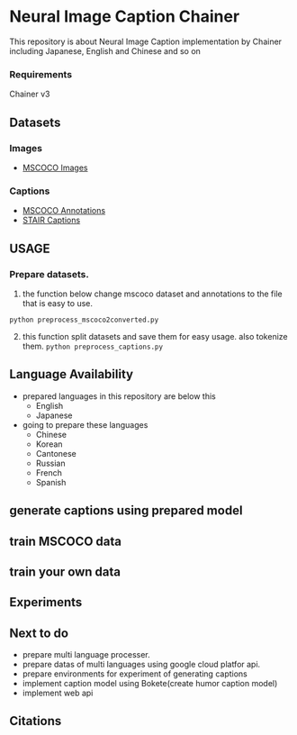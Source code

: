 # Neural Image Caption Chainer
This repository is about Neural Image Caption implementation by Chainer including Japanese, English and Chinese and so on

### Requirements
Chainer v3

## Datasets

### Images
- [MSCOCO Images](http://cocodataset.org/)

### Captions
- [MSCOCO Annotations](http://cocodataset.org/#download)
- [STAIR Captions](https://stair-lab-cit.github.io/STAIR-captions-web/)

## USAGE

### Prepare datasets.

1. the function below change mscoco dataset and annotations to the file that is easy to use.

`python preprocess_mscoco2converted.py`

2. this function split datasets and save them for easy usage. also tokenize them.
`python preprocess_captions.py`

## Language Availability
- prepared languages in this repository are below this
    + English
    + Japanese
- going to prepare these languages
    + Chinese
    + Korean
    + Cantonese
    + Russian
    + French
    + Spanish

## generate captions using prepared model

## train MSCOCO data

## train your own data


## Experiments

## Next to do
-  prepare multi language processer.
-  prepare datas of multi languages using google cloud platfor api.
-  prepare environments for experiment of generating captions
-  implement caption model using Bokete(create humor caption model)
-  implement web api

## Citations
